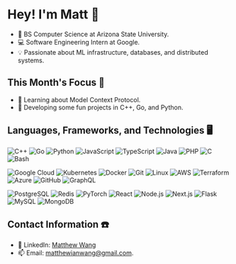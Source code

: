 # Hey! I'm Matt 👋 

- 📓 BS Computer Science at Arizona State University.
- 💻 Software Engineering Intern at Google.
- 💡 Passionate about ML infrastructure, databases, and distributed systems.
  
## This Month's Focus 📌

- 💼 Learning about Model Context Protocol.
- 📘 Developing some fun projects in C++, Go, and Python.

## Languages, Frameworks, and Technologies 🖥️

![C++](https://img.shields.io/badge/C++-00599C?logo=c%2b%2b&logoColor=white)
![Go](https://img.shields.io/badge/Go-00ADD8?logo=go&logoColor=white)
![Python](https://img.shields.io/badge/Python-3776AB?logo=python&logoColor=white)
![JavaScript](https://img.shields.io/badge/JavaScript-F7DF1E?logo=javascript&logoColor=black)
![TypeScript](https://img.shields.io/badge/TypeScript-3178C6?logo=typescript&logoColor=white)
![Java](https://img.shields.io/badge/Java-007396?logo=java&logoColor=white)
![PHP](https://img.shields.io/badge/PHP-777BB4?logo=php&logoColor=white)
![C](https://img.shields.io/badge/C-A8B9CC?logo=c&logoColor=black)
![Bash](https://img.shields.io/badge/Bash-4EAA25?logo=gnubash&logoColor=white)

![Google Cloud](https://img.shields.io/badge/Google_Cloud-4285F4?logo=googlecloud&logoColor=white)
![Kubernetes](https://img.shields.io/badge/Kubernetes-326CE5?logo=kubernetes&logoColor=white)
![Docker](https://img.shields.io/badge/Docker-2496ED?logo=docker&logoColor=white)
![Git](https://img.shields.io/badge/Git-F05032?logo=git&logoColor=white)
![Linux](https://img.shields.io/badge/Linux-FCC624?logo=linux&logoColor=black)
![AWS](https://img.shields.io/badge/AWS-232F3E?logo=amazonaws&logoColor=white)
![Terraform](https://img.shields.io/badge/Terraform-623CE4?logo=terraform&logoColor=white)
![Azure](https://img.shields.io/badge/Azure-0078D4?logo=microsoftazure&logoColor=white)
![GitHub](https://img.shields.io/badge/GitHub-181717?logo=github&logoColor=white)
![GraphQL](https://img.shields.io/badge/GraphQL-E10098?logo=graphql&logoColor=white)

![PostgreSQL](https://img.shields.io/badge/PostgreSQL-336791?logo=postgresql&logoColor=white)
![Redis](https://img.shields.io/badge/Redis-DC382D?logo=redis&logoColor=white)
![PyTorch](https://img.shields.io/badge/PyTorch-EE4C2C?logo=pytorch&logoColor=white)
![React](https://img.shields.io/badge/React-61DAFB?logo=react&logoColor=black)
![Node.js](https://img.shields.io/badge/Node.js-339933?logo=nodedotjs&logoColor=white)
![Next.js](https://img.shields.io/badge/Next.js-000000?logo=nextdotjs&logoColor=white)
![Flask](https://img.shields.io/badge/Flask-000000?logo=flask&logoColor=white)
![MySQL](https://img.shields.io/badge/MySQL-4479A1?logo=mysql&logoColor=white)
![MongoDB](https://img.shields.io/badge/MongoDB-47A248?logo=mongodb&logoColor=white)

## Contact Information ☎️

- 🔗 LinkedIn: [Matthew Wang](https://www.linkedin.com/in/matthew-wang-cs/)
- 📫 Email: [matthewianwang@gmail.com](mailto:matthewianwang@gmail.com).
